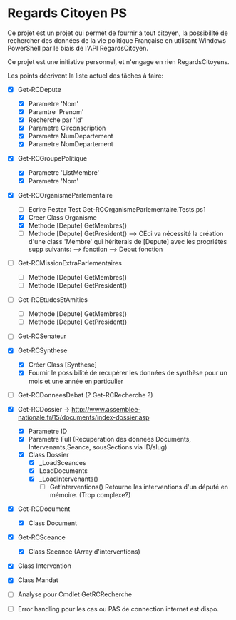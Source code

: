 # Regards Citoyen PS

Ce projet est un projet qui permet de fournir à tout citoyen, la possibilité de rechercher des données de la vie politique Française en utilisant Windows PowerShell par le biais de l'API RegardsCitoyen.

Ce projet est une initiative personnel, et n'engage en rien RegardsCitoyens.

Les points décrivent la liste actuel des tâches à faire:

- [X] Get-RCDepute
    - [X] Parametre 'Nom'
    - [X] Paramtre 'Prenom'
    - [X] Recherche par 'Id'
    - [X] Parametre Circonscription
    - [X] Parametre NumDepartement
    - [X] Parametre NomDepartement
- [X] Get-RCGroupePolitique
    - [X] Parametre 'ListMembre'
    - [X] Parametre 'Nom'
- [X] Get-RCOrganismeParlementaire
    - [ ] Ecrire Pester Test Get-RCOrganismeParlementaire.Tests.ps1
    - [X] Creer Class Organisme
    - [X] Methode [Depute] GetMembres() 
    - [ ] Methode [Depute] GetPresident() 
        --> CEci va nécessité la création d'une class 'Membre' qui hériterais de [Depute] avec les propriétés supp suivants:
            --> fonction
            --> Debut fonction
- [ ] Get-RCMissionExtraParlementaires
    - [ ] Methode [Depute] GetMembres() 
    - [ ] Methode [Depute] GetPresident()
- [ ] Get-RCEtudesEtAmities
    - [ ] Methode [Depute] GetMembres() 
    - [ ] Methode [Depute] GetPresident()
- [ ] Get-RCSenateur
- [X] Get-RCSynthese
    - [X] Créer Class [Synthese]
    - [X] Fournir le possibilité de recupérer les données de synthèse pour un mois et une année en particulier
- [ ] Get-RCDonneesDebat (? Get-RCRecherche ?)
- [X] Get-RCDossier -> http://www.assemblee-nationale.fr/15/documents/index-dossier.asp
    - [X] Parametre ID
    - [X] Parametre Full (Recuperation des données Documents, Intervenants,Seance, sousSections via ID/slug)
    - [X] Class Dossier
        - [X] _LoadSceances
        - [X] LoadDocuments
        - [X] _LoadIntervenants()
            - [ ] GetInterventions()
                Retourne les interventions d'un député en mémoire. (Trop complexe?)
- [X] Get-RCDocument
    - [X] Class Document
- [X] Get-RCSceance
   - [X] Class Sceance (Array d'interventions)
- [X] Class Intervention
- [X] Class Mandat
- [ ] Analyse pour Cmdlet GetRCRecherche

- [ ] Error handling pour les cas ou PAS de connection internet est dispo.
